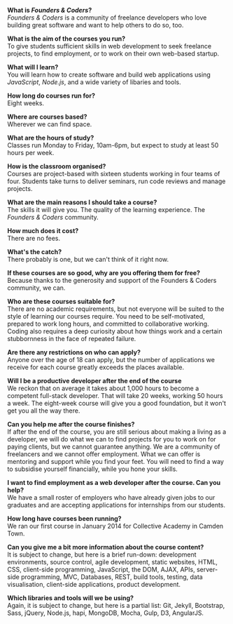 **What is *Founders & Coders*?**  
*Founders & Coders* is a community of freelance developers who love building great software and want to help others to do so, too.

**What is the aim of the courses you run?**    
To give students sufficient skills in web development to seek freelance projects, to find employment, or to work on their own web-based startup.

**What will I learn?**  
You will learn how to create software and build web applications using *JavaScript*, *Node.js*, and a wide variety of libaries and tools.

**How long do courses run for?**    
Eight weeks.

**Where are courses based?**    
Wherever we can find space.

**What are the hours of study?**    
Classes run Monday to Friday, 10am-6pm, but expect to study at least 50 hours per week.

**How is the classroom organised?**    
Courses are project-based with sixteen students working in four teams of four. Students take turns to deliver seminars, run code reviews and manage projects.

**What are the main reasons I should take a course?**    
The skills it will give you. The quality of the learning experience. The *Founders & Coders* community.

**How much does it cost?**  
There are no fees.

**What's the catch?**    
There probably is one, but we can't think of it right now.

**If these courses are so good, why are you offering them for free?**    
Because thanks to the generosity and support of the Founders & Coders community, we can.

**Who are these courses suitable for?**  
There are no academic requirements, but not everyone will be suited to the style of learning our courses require. You need to be self-motivated, prepared to work long hours, and committed to collaborative working. Coding also requires a deep curiosity about how things work and a certain stubbornness in the face of repeated failure.

**Are there any restrictions on who can apply?**  
Anyone over the age of 18 can apply, but the number of applications we receive for each course greatly exceeds the places available.

**Will I be a productive developer after the end of the course**    
We reckon that on average it takes about 1,000 hours to become a competent full-stack developer. That will take 20 weeks, working 50 hours a week. The eight-week course will give you a good foundation, but it won't get you all the way there.

**Can you help me after the course finishes?**    
If after the end of the course, you are still serious about making a living as a developer, we will do what we can to find projects for you to work on for paying clients, but we cannot guarantee anything. We are a community of freelancers and we cannot offer employment. What we can offer is mentoring and support while you find your feet. You will need to find a way to subsidise yourself financially, while you hone your skills.

**I want to find employment as a web developer after the course. Can you help?**    
We have a small roster of employers who have already given jobs to our graduates and are accepting applications for internships from our students.

**How long have courses been running?**    
We ran our first course in January 2014 for Collective Academy in Camden Town.

**Can you give me a bit more information about the course content?**    
It is subject to change, but here is a brief run-down: development environments, source control, agile development, static websites, HTML, CSS, client-side programming, JavaScript, the DOM, AJAX, APIs, server-side programming, MVC, Databases, REST, build tools, testing, data visualisation, client-side applications, product development.

**Which libraries and tools will we be using?**    
Again, it is subject to change, but here is a partial list: Git, Jekyll, Bootstrap, Sass, jQuery, Node.js, hapi, MongoDB, Mocha, Gulp, D3, AngularJS.

